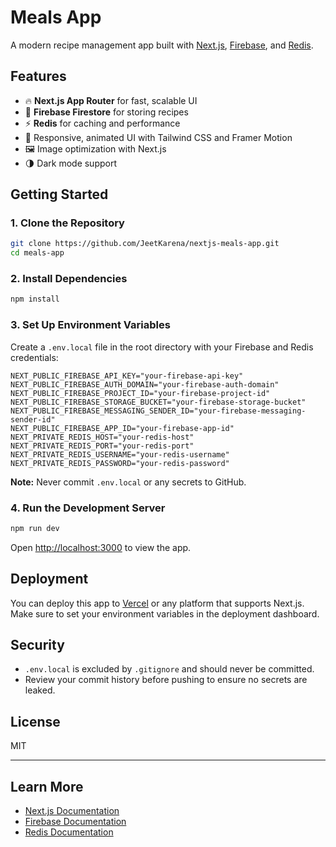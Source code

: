 # Meals App

A modern recipe management app built with [Next.js](https://nextjs.org/), [Firebase](https://firebase.google.com/), and [Redis](https://redis.io/).

## Features

- 🔥 **Next.js App Router** for fast, scalable UI
- 🍳 **Firebase Firestore** for storing recipes
- ⚡ **Redis** for caching and performance
- 🎨 Responsive, animated UI with Tailwind CSS and Framer Motion
- 🖼️ Image optimization with Next.js
- 🌗 Dark mode support

## Getting Started

### 1. Clone the Repository

```sh
git clone https://github.com/JeetKarena/nextjs-meals-app.git
cd meals-app
```

### 2. Install Dependencies

```sh
npm install
```

### 3. Set Up Environment Variables

Create a `.env.local` file in the root directory with your Firebase and Redis credentials:

```env
NEXT_PUBLIC_FIREBASE_API_KEY="your-firebase-api-key"
NEXT_PUBLIC_FIREBASE_AUTH_DOMAIN="your-firebase-auth-domain"
NEXT_PUBLIC_FIREBASE_PROJECT_ID="your-firebase-project-id"
NEXT_PUBLIC_FIREBASE_STORAGE_BUCKET="your-firebase-storage-bucket"
NEXT_PUBLIC_FIREBASE_MESSAGING_SENDER_ID="your-firebase-messaging-sender-id"
NEXT_PUBLIC_FIREBASE_APP_ID="your-firebase-app-id"
NEXT_PRIVATE_REDIS_HOST="your-redis-host"
NEXT_PRIVATE_REDIS_PORT="your-redis-port"
NEXT_PRIVATE_REDIS_USERNAME="your-redis-username"
NEXT_PRIVATE_REDIS_PASSWORD="your-redis-password"
```

**Note:** Never commit `.env.local` or any secrets to GitHub.

### 4. Run the Development Server

```sh
npm run dev
```

Open [http://localhost:3000](http://localhost:3000) to view the app.

## Deployment

You can deploy this app to [Vercel](https://vercel.com/) or any platform that supports Next.js. Make sure to set your environment variables in the deployment dashboard.

## Security

- `.env.local` is excluded by `.gitignore` and should never be committed.
- Review your commit history before pushing to ensure no secrets are leaked.

## License

MIT

---

## Learn More

- [Next.js Documentation](https://nextjs.org/docs)
- [Firebase Documentation](https://firebase.google.com/docs)
- [Redis Documentation](https://redis.io/documentation)